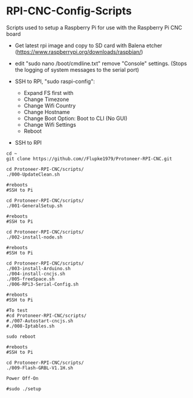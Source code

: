 # RPI-CNC-Config-Scripts
Scripts used to setup a Raspberry Pi for use with the Raspberry Pi CNC board

* Get latest rpi image and copy to SD card with Balena etcher (https://www.raspberrypi.org/downloads/raspbian/)

* edit "sudo nano /boot/cmdline.txt" remove "Console" settings. (Stops the logging of system messages to the serial port)

* SSH to  RPI,  "sudo raspi-config":
	* Expand FS first with
	* Change Timezone
	* Change Wifi Country
	* Change Hostname
	* Change Boot Option: Boot to CLI (No GUI)
	* Change Wifi Settings
	* Reboot

* SSH to  RPI

```
cd ~
git clone https://github.com//Flupke1979/Protoneer-RPI-CNC.git

cd Protoneer-RPI-CNC/scripts/
./000-UpdateClean.sh

#reboots
#SSH to Pi

cd Protoneer-RPI-CNC/scripts/
./001-GeneralSetup.sh

#reboots
#SSH to Pi

cd Protoneer-RPI-CNC/scripts/
./002-install-node.sh

#reboots
#SSH to Pi

cd Protoneer-RPI-CNC/scripts/
./003-install-Arduino.sh
./004-install-cncjs.sh
./005-freeSpace.sh
./006-RPi3-Serial-Config.sh

#reboots
#SSH to Pi

#To test
#cd Protoneer-RPI-CNC/scripts/
#./007-Autostart-cncjs.sh
#./008-Iptables.sh

sudo reboot

#reboots
#SSH to Pi

cd Protoneer-RPI-CNC/scripts/
./009-Flash-GRBL-V1.1H.sh

Power Off-On

#sudo ./setup
```
